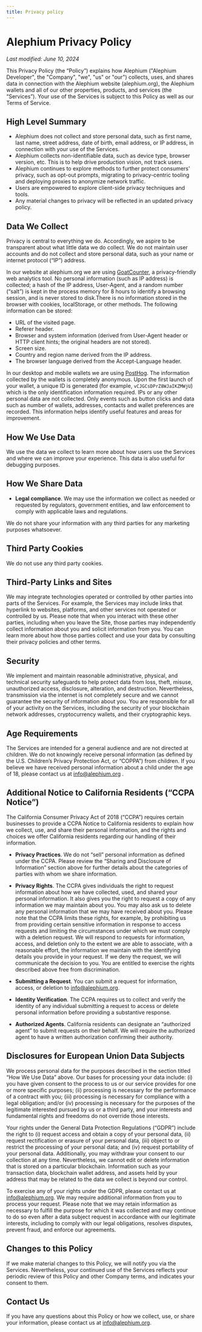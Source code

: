 ```yaml
---
title: Privacy policy
---
```


# Alephium Privacy Policy

_Last modified: June 10, 2024_

This Privacy Policy (the “Policy”) explains how Alephium ("Alephium Developer", the "Company", "we", "us" or "our") collects, uses, and shares data in connection with the Alephium website (alephium.org), the Alephium wallets and all of our other properties, products, and services (the “Services”). Your use of the Services is subject to this Policy as well as our Terms of Service.

## High Level Summary

- Alephium does not collect and store personal data, such as first name, last name, street address, date of birth, email address, or IP address, in connection with your use of the Services.
- Alephium collects non-identifiable data, such as device type, browser version, etc. This is to help drive production vision, not track users.
- Alephium continues to explore methods to further protect consumers' privacy, such as opt-out prompts, migrating to privacy-centric tooling and deploying proxies to anonymize network traffic.
- Users are empowered to explore client-side privacy techniques and tools.
- Any material changes to privacy will be reflected in an updated privacy policy.

## Data We Collect

Privacy is central to everything we do. Accordingly, we aspire to be transparent about what little data we do collect. We do not maintain user accounts and do not collect and store personal data, such as your name or internet protocol (“IP”) address.

In our website at alephium.org we are using [GoatCounter](https://www.goatcounter.com/), a privacy-friendly web analytics tool. No personal information (such as IP address) is collected; a hash of the IP address, User-Agent, and a random number (“salt”) is kept in the process memory for 8 hours to identify a browsing session, and is never stored to disk.There is no information stored in the browser with cookies, localStorage, or other methods. The following information can be stored:

- URL of the visited page.
- Referer header.
- Browser and system information (derived from User-Agent header or HTTP client hints; the original headers are not stored).
- Screen size.
- Country and region name derived from the IP address.
- The browser language derived from the Accept-Language header.

In our desktop and mobile wallets we are using [PostHog](https://posthog.com/). The information collected by the wallets is completely anonymous. Upon the first launch of your wallet, a unique ID is generated (for example, `vCJGCsDPrZ8WJaIKZMWjU`) which is the only identification information required. IPs or any other personal data are not collected. Only events such as button clicks and data such as number of wallets, addresses, contacts and wallet preferences are recorded. This information helps identify useful features and areas for improvement.

## How We Use Data

We use the data we collect to learn more about how users use the Services and where we can improve your experience. This data is also useful for debugging purposes.

## How We Share Data

- **Legal compliance**. We may use the information we collect as needed or requested by regulators, government entities, and law enforcement to comply with applicable laws and regulations.

We do not share your information with any third parties for any marketing purposes whatsoever.

## Third Party Cookies

We do not use any third party cookies.

## Third-Party Links and Sites

We may integrate technologies operated or controlled by other parties into parts of the Services. For example, the Services may include links that hyperlink to websites, platforms, and other services not operated or controlled by us. Please note that when you interact with these other parties, including when you leave the Site, those parties may independently collect information about you and solicit information from you. You can learn more about how those parties collect and use your data by consulting their privacy policies and other terms.

## Security

We implement and maintain reasonable administrative, physical, and technical security safeguards to help protect data from loss, theft, misuse, unauthorized access, disclosure, alteration, and destruction. Nevertheless, transmission via the internet is not completely secure and we cannot guarantee the security of information about you. You are responsible for all of your activity on the Services, including the security of your blockchain network addresses, cryptocurrency wallets, and their cryptographic keys.

## Age Requirements

The Services are intended for a general audience and are not directed at children. We do not knowingly receive personal information (as defined by the U.S. Children’s Privacy Protection Act, or “COPPA”) from children. If you believe we have received personal information about a child under the age of 18, please contact us at info@alephium.org .

## Additional Notice to California Residents (“CCPA Notice”)

The California Consumer Privacy Act of 2018 (“CCPA”) requires certain businesses to provide a CCPA Notice to California residents to explain how we collect, use, and share their personal information, and the rights and choices we offer California residents regarding our handling of their information.

- **Privacy Practices**. We do not “sell” personal information as defined under the CCPA. Please review the “Sharing and Disclosure of Information” section above for further details about the categories of parties with whom we share information.

- **Privacy Rights**. The CCPA gives individuals the right to request information about how we have collected, used, and shared your personal information. It also gives you the right to request a copy of any information we may maintain about you. You may also ask us to delete any personal information that we may have received about you. Please note that the CCPA limits these rights, for example, by prohibiting us from providing certain sensitive information in response to access requests and limiting the circumstances under which we must comply with a deletion request. We will respond to requests for information, access, and deletion only to the extent we are able to associate, with a reasonable effort, the information we maintain with the identifying details you provide in your request. If we deny the request, we will communicate the decision to you. You are entitled to exercise the rights described above free from discrimination.
- **Submitting a Request**. You can submit a request for information, access, or deletion to info@alephium.org.
- **Identity Verification**. The CCPA requires us to collect and verify the identity of any individual submitting a request to access or delete personal information before providing a substantive response.
- **Authorized Agents**. California residents can designate an “authorized agent” to submit requests on their behalf. We will require the authorized agent to have a written authorization confirming their authority.

## Disclosures for European Union Data Subjects

We process personal data for the purposes described in the section titled “How We Use Data” above. Our bases for processing your data include: (i) you have given consent to the process to us or our service provides for one or more specific purposes; (ii) processing is necessary for the performance of a contract with you; (iii) processing is necessary for compliance with a legal obligation; and/or (iv) processing is necessary for the purposes of the legitimate interested pursued by us or a third party, and your interests and fundamental rights and freedoms do not override those interests.

Your rights under the General Data Protection Regulations (“GDPR”) include the right to (i) request access and obtain a copy of your personal data, (ii) request rectification or erasure of your personal data, (iii) object to or restrict the processing of your personal data; and (iv) request portability of your personal data. Additionally, you may withdraw your consent to our collection at any time. Nevertheless, we cannot edit or delete information that is stored on a particular blockchain. Information such as your transaction data, blockchain wallet address, and assets held by your address that may be related to the data we collect is beyond our control.

To exercise any of your rights under the GDPR, please contact us at info@alephium.org. We may require additional information from you to process your request. Please note that we may retain information as necessary to fulfill the purpose for which it was collected and may continue to do so even after a data subject request in accordance with our legitimate interests, including to comply with our legal obligations, resolves disputes, prevent fraud, and enforce our agreements.

## Changes to this Policy

If we make material changes to this Policy, we will notify you via the Services. Nevertheless, your continued use of the Services reflects your periodic review of this Policy and other Company terms, and indicates your consent to them.

## Contact Us

If you have any questions about this Policy or how we collect, use, or share your information, please contact us at info@alephium.org.

